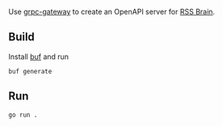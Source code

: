 Use [grpc-gateway](https://github.com/grpc-ecosystem/grpc-gateway/tree/main) to create an OpenAPI server for [RSS Brain](https://www.rssbrain.com/).

## Build

Install [buf](https://github.com/bufbuild/buf) and run

```
buf generate
```


## Run

```
go run .
```

